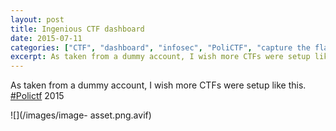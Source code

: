 ```yaml
---
layout: post
title: Ingenious CTF dashboard
date: 2015-07-11
categories: ["CTF", "dashboard", "infosec", "PoliCTF", "capture the flag", "user experience", "security competitions", "hacking", "UI design", "security training"]
excerpt: As taken from a dummy account, I wish more CTFs were setup like this. [#Polictf](https://twitter.com/search?q=%23Polictf) 2015
---
```

As taken from a dummy account, I wish more CTFs were setup like this.
[#Polictf](https://twitter.com/search?q=%23Polictf) 2015

![](/images/image-
asset.png.avif)


